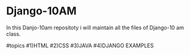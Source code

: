 # Django-10AM
In this Danjo-10am repositoty i will maintain all the files of Django-10 am class.

#topics
#1)HTML
#2)CSS
#3)JAVA
#4)DJANGO EXAMPLES
